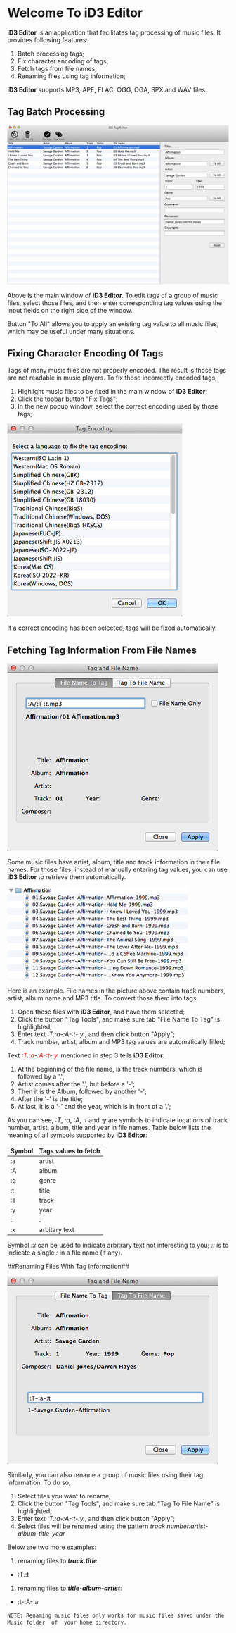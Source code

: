 Welcome To iD3 Editor
==============

**iD3 Editor** is an application that facilitates tag processing of music files. It provides following features: 

1. Batch processing tags;
1. Fix character encoding of tags;
1. Fetch tags from file names;
1. Renaming files using tag information;

**iD3 Editor** supports MP3, APE, FLAC, OGG, OGA, SPX and WAV files.

## Tag Batch Processing ##
![main window](mainwin.png)

Above is the main window of **iD3 Editor**. To edit tags of a group of music files, select those files, and then enter corresponding tag values using the input fields on the right side of the window.

Button "To All" allows you to apply an existing tag value to all music files, which may be useful under many situations.

## Fixing Character Encoding Of Tags ##
Tags of many music files are not properly encoded. The result is those tags are not readable in music players. To fix those incorrectly encoded tags,

1. Highlight music files to be fixed in the main window of **iD3 Editor**;
1. Click the toobar button "Fix Tags";
1. In the new popup window, select the correct encoding used by those tags;

![encoding](encoding.png)

If a correct encoding has been selected, tags will be fixed automatically.

## Fetching Tag Information From File Names ##


![file name to tag](n2t.png)

Some music files have artist, album, title and track information in their file names. For those files, instead of manually entering tag values, you can use **iD3 Editor** to retrieve them automatically. 

![file names](fn.png)

Here is an example. File names in the picture above contain track numbers, artist, album name and MP3 title. To convert those them into tags:

1. Open these files with **iD3 Editor**, and have them selected;
1. Click the button "Tag Tools", and make sure tab "File Name To Tag" is highlighted;
1. Enter text *:T.:a-:A-:t-:y.*, and then click button "Apply";
1. Track number, artist, album and MP3 tag values are automatically filled;

Text *<font color=red>:T</font>.<font color=red>:a</font>-<font color=red>:A</font>-<font color=red>:t</font>-<font color=red>:y</font>.* mentioned in step 3 tells **iD3 Editor**:

1. At the beginning of the file name, is the track numbers, which is followed by a '.';
1. Artist comes after the '.', but before a '-';
1. Then it is the Album, followed by another '-';
1. After the '-' is the title;
1. At last, it is a '-' and the year, which is in front of a '.';

As you can see, *:T*, *:a*, *:A*, *:t* and *:y* are symbols to indicate locations of track number, artist, album, title and year in file names. Table below lists the meaning of all symbols supported by **iD3 Editor**:

| Symbol | Tags values to fetch |
|---|---|
|:a|artist|
|:A|album|
|:g|genre|
|:t|title|
|:T|track|
|:y|year|
|::|:|
|:x|arbitary text|

Symbol *:x* can be used to indicate arbitrary text not interesting to you; *::* is to indicate a single *:* in a file name (if any).

##Renaming Files With Tag Information##

![tag to file name](t2n.png)

Similarly, you can also rename a group of music files using their tag information. To do so,

1. Select files you want to rename;
1. Click the button "Tag Tools", and make sure tab "Tag To File Name" is highlighted;
1. Enter text *:T.:a-:A-:t-:y.*, and then click button "Apply";
1. Select files will be renamed using the pattern *track number.artist-album-title-year*

Below are two more examples:

1. renaming files to ***track.title***: 
  * :T.:t
1. renaming files to ***title-album-artist***:
  * :t-:A-:a


```
NOTE: Renaming music files only works for music files saved under the Music folder  of 	your home directory. 
```








